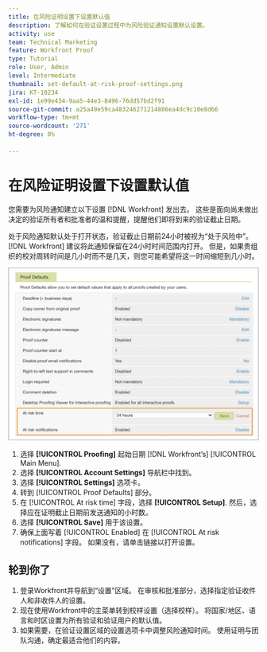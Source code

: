 ```yaml
---
title: 在风险证明设置下设置默认值
description: 了解如何在验证设置过程中为风险验证通知设置默认设置。
activity: use
team: Technical Marketing
feature: Workfront Proof
type: Tutorial
role: User, Admin
level: Intermediate
thumbnail: set-default-at-risk-proof-settings.png
jira: KT-10234
exl-id: 1e99e434-9aa5-44e3-8496-76dd57bd2f91
source-git-commit: a25a49e59ca483246271214886ea4dc9c10e8d66
workflow-type: tm+mt
source-wordcount: '271'
ht-degree: 0%

---
```


# 在风险证明设置下设置默认值

您需要为风险通知建立以下设置 [!DNL Workfront] 发出去。 这些是面向尚未做出决定的验证所有者和批准者的温和提醒，提醒他们即将到来的验证截止日期。

处于风险通知默认处于打开状态，验证截止日期前24小时被视为“处于风险中”。 [!DNL Workfront] 建议将此通知保留在24小时时间范围内打开。 但是，如果贵组织的校对周转时间是几小时而不是几天，则您可能希望将这一时间缩短到几小时。

![有风险通知的验证设置](assets/proof-system-setups-at-risk-default-1.png)

1. 选择 **[!UICONTROL Proofing]** 起始日期 [!DNL Workfront’s] [!UICONTROL Main Menu].
1. 选择 **[!UICONTROL Account Settings]** 导航栏中找到。
1. 选择 **[!UICONTROL Settings]** 选项卡。
1. 转到 [!UICONTROL Proof Defaults] 部分。
1. 在 [!UICONTROL At risk time] 字段，选择 **[!UICONTROL Setup]**. 然后，选择应在证明截止日期前发送通知的小时数。
1. 选择 **[!UICONTROL Save]** 用于该设置。
1. 确保上面写着 [!UICONTROL Enabled] 在 [!UICONTROL At risk notifications] 字段。 如果没有，请单击链接以打开设置。

## 轮到你了

1. 登录Workfront并导航到“设置”区域。 在审核和批准部分，选择指定验证收件人和非收件人的设置。
1. 现在使用Workfront中的主菜单转到校样设置（选择校样）。 将国家/地区、语言和时区设置为所有验证和验证用户的默认值。
1. 如果需要，在验证设置区域的设置选项卡中调整风险通知时间。 使用证明与团队沟通，确定最适合他们的内容。

<!--
Lean More URLs
-->
